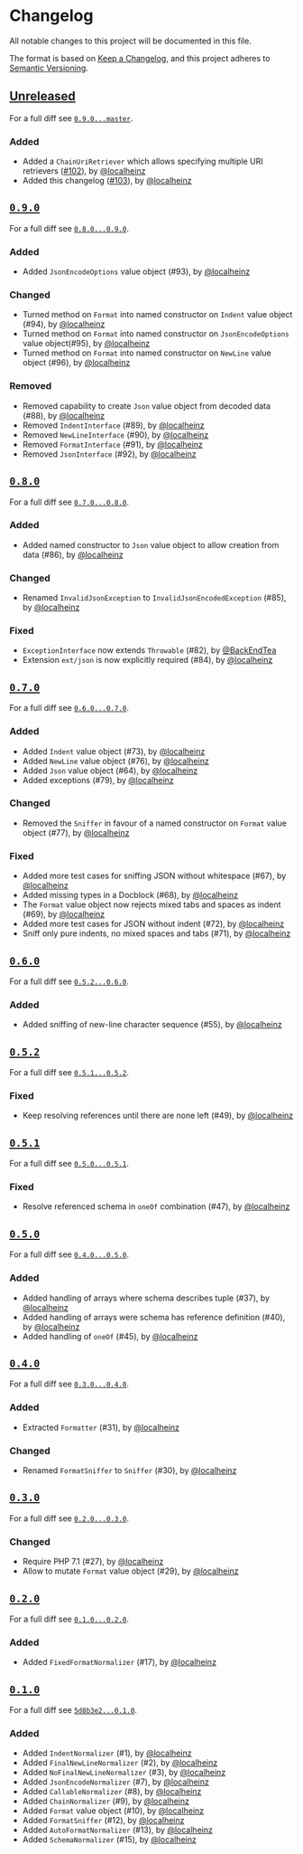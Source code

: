 # Changelog

All notable changes to this project will be documented in this file.

The format is based on [Keep a Changelog](https://keepachangelog.com/en/1.0.0/),
and this project adheres to [Semantic Versioning](https://semver.org/spec/v2.0.0.html).

## [Unreleased](https://github.com/localheinz/json-normalizer/compare/0.9.0...HEAD) 

For a full diff see [`0.9.0...master`](https://github.com/localheinz/json-normalizer/compare/0.9.0...master).

### Added

* Added a `ChainUriRetriever` which allows specifying multiple URI retrievers ([#102](https://github.com/localheinz/json-normalizer/pull/#102)), by [@localheinz](https://github.com/localheinz)
* Added this changelog ([#103](https://github.com/localheinz/json-normalizer/pull/#103)), by [@localheinz](https://github.com/localheinz)

## [`0.9.0`](https://github.com/localheinz/json-normalizer/releases/tag/0.9.0) 

For a full diff see [`0.8.0...0.9.0`](https://github.com/localheinz/json-normalizer/compare/0.8.0...0.9.0).

### Added

* Added `JsonEncodeOptions` value object (#93), by [@localheinz](https://github.com/localheinz)

### Changed 

* Turned method on `Format` into named constructor on `Indent` value object (#94), by [@localheinz](https://github.com/localheinz)
* Turned method on `Format` into named constructor on `JsonEncodeOptions` value object(#95), by [@localheinz](https://github.com/localheinz)
* Turned method on `Format` into named constructor on `NewLine` value object (#96), by [@localheinz](https://github.com/localheinz)

### Removed

* Removed capability to create `Json` value object from decoded data (#88), by [@localheinz](https://github.com/localheinz)
* Removed `IndentInterface` (#89), by [@localheinz](https://github.com/localheinz)
* Removed `NewLineInterface` (#90), by [@localheinz](https://github.com/localheinz)
* Removed `FormatInterface` (#91), by [@localheinz](https://github.com/localheinz)
* Removed `JsonInterface` (#92), by [@localheinz](https://github.com/localheinz)

## [`0.8.0`](https://github.com/localheinz/json-normalizer/releases/tag/0.8.0) 

For a full diff see [`0.7.0...0.8.0`](https://github.com/localheinz/json-normalizer/compare/0.7.0...0.8.0).

### Added

* Added named constructor to `Json` value object to allow creation from data (#86), by [@localheinz](https://github.com/localheinz)

### Changed

* Renamed `InvalidJsonException` to `InvalidJsonEncodedException` (#85), by [@localheinz](https://github.com/localheinz)

### Fixed

* `ExceptionInterface` now extends `Throwable` (#82), by [@BackEndTea](https://github.com/BackEndTea)
* Extension `ext/json` is now explicitly required  (#84), by [@localheinz](https://github.com/localheinz)

## [`0.7.0`](https://github.com/localheinz/json-normalizer/releases/tag/0.7.0) 

For a full diff see [`0.6.0...0.7.0`](https://github.com/localheinz/json-normalizer/compare/0.6.0...0.7.0).

### Added

* Added `Indent` value object (#73), by [@localheinz](https://github.com/localheinz)
* Added `NewLine` value object (#76), by [@localheinz](https://github.com/localheinz)
* Added `Json` value object (#64), by [@localheinz](https://github.com/localheinz)
* Added exceptions (#79), by [@localheinz](https://github.com/localheinz)

### Changed

* Removed the `Sniffer` in favour of a named constructor on `Format` value object (#77), by [@localheinz](https://github.com/localheinz)

### Fixed

* Added more test cases for sniffing JSON without whitespace (#67), by [@localheinz](https://github.com/localheinz)
* Added missing types in a Docblock (#68), by [@localheinz](https://github.com/localheinz)
* The `Format` value object now rejects mixed tabs and spaces as indent (#69), by [@localheinz](https://github.com/localheinz)
* Added more test cases for JSON without indent (#72), by [@localheinz](https://github.com/localheinz)
* Sniff only pure indents, no mixed spaces and tabs (#71), by [@localheinz](https://github.com/localheinz)

## [`0.6.0`](https://github.com/localheinz/json-normalizer/releases/tag/0.6.0) 

For a full diff see [`0.5.2...0.6.0`](https://github.com/localheinz/json-normalizer/compare/0.5.2...0.6.0).

### Added

* Added sniffing of new-line character sequence (#55), by [@localheinz](https://github.com/localheinz)

## [`0.5.2`](https://github.com/localheinz/json-normalizer/releases/tag/0.5.2) 

For a full diff see [`0.5.1...0.5.2`](https://github.com/localheinz/json-normalizer/compare/0.5.1...0.5.2).

### Fixed

* Keep resolving references until there are none left (#49), by [@localheinz](https://github.com/localheinz)

## [`0.5.1`](https://github.com/localheinz/json-normalizer/releases/tag/0.5.1) 

For a full diff see [`0.5.0...0.5.1`](https://github.com/localheinz/json-normalizer/compare/0.5.0...0.5.1).

### Fixed

* Resolve referenced schema in `oneOf` combination (#47), by [@localheinz](https://github.com/localheinz)

## [`0.5.0`](https://github.com/localheinz/json-normalizer/releases/tag/0.5.0) 

For a full diff see [`0.4.0...0.5.0`](https://github.com/localheinz/json-normalizer/compare/0.4.0...0.5.0).

### Added

* Added handling of arrays where schema describes tuple (#37), by [@localheinz](https://github.com/localheinz)
* Added handling of arrays were schema has reference definition (#40), by [@localheinz](https://github.com/localheinz)
* Added handling of `oneOf` (#45), by [@localheinz](https://github.com/localheinz)

## [`0.4.0`](https://github.com/localheinz/json-normalizer/releases/tag/0.4.0) 

For a full diff see [`0.3.0...0.4.0`](https://github.com/localheinz/json-normalizer/compare/0.3.0...0.4.0).

### Added

* Extracted `Formatter` (#31), by [@localheinz](https://github.com/localheinz)

### Changed

* Renamed `FormatSniffer` to `Sniffer` (#30), by [@localheinz](https://github.com/localheinz)

## [`0.3.0`](https://github.com/localheinz/json-normalizer/releases/tag/0.3.0) 

For a full diff see [`0.2.0...0.3.0`](https://github.com/localheinz/json-normalizer/compare/0.2.0...0.3.0).

### Changed

* Require PHP 7.1 (#27), by [@localheinz](https://github.com/localheinz)
* Allow to mutate `Format` value object (#29), by [@localheinz](https://github.com/localheinz)

## [`0.2.0`](https://github.com/localheinz/json-normalizer/releases/tag/0.2.0) 

For a full diff see [`0.1.0...0.2.0`](https://github.com/localheinz/json-normalizer/compare/0.1.0...0.2.0).

### Added

* Added `FixedFormatNormalizer` (#17), by [@localheinz](https://github.com/localheinz)

## [`0.1.0`](https://github.com/localheinz/json-normalizer/releases/tag/0.1.0) 

For a full diff see [`5d8b3e2...0.1.0`](https://github.com/localheinz/json-normalizer/compare/5d8b3e2...0.1.0).

### Added

* Added `IndentNormalizer` (#1), by [@localheinz](https://github.com/localheinz)
* Added `FinalNewLineNormalizer` (#2), by [@localheinz](https://github.com/localheinz)
* Added `NoFinalNewLineNormalizer` (#3), by [@localheinz](https://github.com/localheinz)
* Added `JsonEncodeNormalizer` (#7), by [@localheinz](https://github.com/localheinz)
* Added `CallableNormalizer` (#8), by [@localheinz](https://github.com/localheinz)
* Added `ChainNormalizer` (#9), by [@localheinz](https://github.com/localheinz)
* Added `Format` value object (#10), by [@localheinz](https://github.com/localheinz)
* Added `FormatSniffer` (#12), by [@localheinz](https://github.com/localheinz)
* Added `AutoFormatNormalizer` (#13), by [@localheinz](https://github.com/localheinz)
* Added `SchemaNormalizer` (#15), by [@localheinz](https://github.com/localheinz)

